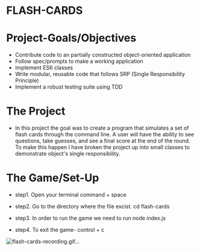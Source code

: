 # FLASH-CARDS

# Project-Goals/Objectives

- Contribute code to an partially constructed object-oriented application
- Follow spec/prompts to make a working application
- Implement ES6 classes
- Write modular, reusable code that follows SRP (Single Responsibility Principle)
- Implement a robust testing suite using TDD

# The Project

- In this project the goal was to create a program that simulates a set of flash cards through the command line. A user will have the ability to see questions, take guesses, and see a final score at the end of the round. To make this happen I have broken the project up into small classes to demonstrate object's single responsibility. 

# The Game/Set-Up

- step1. Open your terminal command + space

- step2. Go to the directory where the file excist. cd flash-cards

- step3. In order to run the game we need to run node index.js

- step4. To exit the game- control + c

![flash-cards-recording.gif…]()
